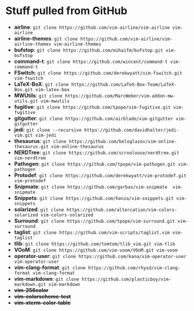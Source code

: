 # Stuff pulled from GitHub

* **airline**:          `git clone https://github.com/vim-airline/vim-airline vim-airline`
* **airline-themes**:   `git clone https://github.com/vim-airline/vim-airline-themes vim-airline-themes`
* **bufstop**:          `git clone https://github.com/mihaifm/bufstop.git vim-bufstop`
* **command-t**:        `git clone https://github.com/wincent/command-t vim-command-t`
* **FSwitch**:          `git clone https://github.com/derekwyatt/vim-fswitch.git vim-fswitch`
* **LaTeX-BoX**:        `git clone https://github.com/LaTeX-Box-Team/LaTeX-Box.git vim-latex-box`
* **MWUtils**:          `git clone https://github.com/MarcWeber/vim-addon-mw-utils.git vim-mwutils`
* **fugitive**:         `git clone https://github.com/tpope/vim-fugitive.git vim-fugitive`
* **gitgutter**:        `git clone https://github.com/airblade/vim-gitgutter vim-gitgutter`
* **jedi**:             `git clone --recursive https://github.com/davidhalter/jedi-vim.git vim-jedi`
* **thesaurus**:        `git clone https://github.com/beloglazov/vim-online-thesaurus.git vim-online-thesaurus`
* **NERDTree**:         `git clone https://github.com/scrooloose/nerdtree.git vim-nerdtree`
* **Pathogen**:         `git clone https://github.com/tpope/vim-pathogen.git vim-pathogen`
* **Protodef**:         `git clone https://github.com/derekwyatt/vim-protodef.git vim-protodef`
* **Snipmate**:         `git clone https://github.com/garbas/vim-snipmate  vim-snipmate`
* **Snippets**:         `git clone https://github.com/honza/vim-snippets.git vim-snippets`
* **solarized**:        `git clone https://github.com/altercation/vim-colors-solarized vim-colors-solarized`
* **Surround**:         `git clone https://github.com/tpope/vim-surround.git vim-surround`
* **taglist**:          `git clone https://github.com/vim-scripts/taglist.vim vim-taglist`
* **tlib**:             `git clone https://github.com/tomtom/tlib_vim.git vim-tlib`
* **VOoM**:             `git clone https://github.com/vim-voom/VOoM.git vim-voom`
* **operator-user**:    `git clone https://github.com/kana/vim-operator-user vim-operator-user`
* **vim-clang-format**: `git clone https://github.com/rhysd/vim-clang-format vim-clang-format`
* **vim-markdown**:     `git clone https://github.com/plasticboy/vim-markdown.git vim-markdown`
* ~~**vim-256color**~~
* ~~**vim-colorscheme-test**~~
* ~~**vim-xterm-color-table**~~
